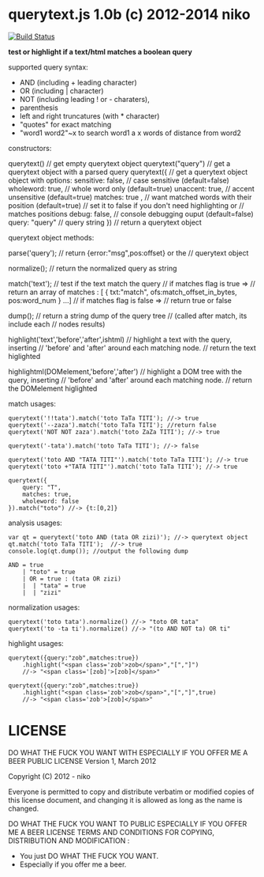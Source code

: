 querytext.js 1.0b (c) 2012-2014 niko
====================================

[![Build Status](https://travis-ci.org/nikopol/querytext.js.png)](https://travis-ci.org/nikopol/querytext.js)

**test or highlight if a text/html matches a boolean query**

supported query syntax:

  - AND (including + leading character)
  - OR  (including | character)
  - NOT (including leading ! or - charaters),
  - parenthesis
  - left and right truncatures (with * character)
  - "quotes" for exact matching
  - "word1 word2"~x
    to search word1 a x words of distance from word2 

constructors:

  querytext()          // get empty querytext object
  querytext("query")   // get a querytext object with a parsed query
  querytext({          // get a querytext object object with options:
    sensitive: false,  //   case sensitive (default=false)
    wholeword: true,   //   whole word only (default=true)
    unaccent: true,    //   accent unsensitive (default=true)
    matches: true ,    //   want matched words with their position (default=true)
                       //     set it to false if you don't need highlighting or
                       //     matches positions
    debug: false,      //   console debugging ouput (default=false)
    query: "query"     //   query string
  })                   // return a querytext object

querytext object methods:

  parse('query');    // return {error:"msg",pos:offset} or the
                     // querytext object
  
  normalize();       // return the normalized query as string
  
  match('text');     // test if the text match the query
                     // if matches flag is true =>
                     //    return an array of matches :
                           [ { txt:"match", ofs:match_offset_in_bytes, pos:word_num } ...]
                     // if matches flag is false =>
                     //    return true or false
  
  dump();            // return a string dump of the query tree
                     // (called after match, its include each
                     // nodes results)
  
  highlight('text','before','after',ishtml)
                     // highlight a text with the query, inserting
                     // 'before' and 'after' around each matching node.
                     // return the text higlighted
  
  highlightml(DOMelement,'before','after')
                     // highlight a DOM tree with the query, inserting
                     // 'before' and 'after' around each matching node.
                     // return the DOMelement higlighted

match usages:

    querytext('!!tata').match('toto TaTa TITI'); //-> true
    querytext('--zaza').match('toto TaTa TITI'); //return false
    querytext('NOT NOT zaza').match('toto ZaZa TITI'); //-> true

    querytext('-tata').match('toto TaTa TITI'); //-> false

    querytext('toto AND "TATA TITI"').match('toto TaTa TITI'); //-> true
    querytext('toto +"TATA TITI"').match('toto TaTa TITI'); //-> true

    querytext({
        query: "T",
        matches: true,
        wholeword: false
    }).match("toto") //-> {t:[0,2]}

analysis usages:

    var qt = querytext('toto AND (tata OR zizi)'); //-> querytext object
    qt.match('toto TaTa TITI');  //-> true
    console.log(qt.dump()); //output the following dump

    AND = true
        | "toto" = true
        | OR = true : (tata OR zizi)
        |  | "tata" = true
        |  | "zizi"

normalization usages:

    querytext('toto tata').normalize() //-> "toto OR tata"
    querytext('to -ta ti').normalize() //-> "(to AND NOT ta) OR ti"

highlight usages:

    querytext({query:"zob",matches:true})
        .highlight("<span class='zob'>zob</span>","[","]")
        //-> "<span class='[zob]'>[zob]</span>"

    querytext({query:"zob",matches:true})
        .highlight("<span class='zob'>zob</span>","[","]",true)
        //-> "<span class='zob'>[zob]</span>"

LICENSE
=======

DO WHAT THE FUCK YOU WANT WITH
ESPECIALLY IF YOU OFFER ME A BEER
PUBLIC LICENSE
Version 1, March 2012

Copyright (C) 2012 - niko

Everyone is permitted to copy and distribute verbatim
or modified copies of this license document, and
changing it is allowed as long as the name is changed.

DO WHAT THE FUCK YOU WANT TO PUBLIC
ESPECIALLY IF YOU OFFER ME A BEER LICENSE
TERMS AND CONDITIONS FOR COPYING, DISTRIBUTION AND
MODIFICATION :
- You just DO WHAT THE FUCK YOU WANT.
- Especially if you offer me a beer.
